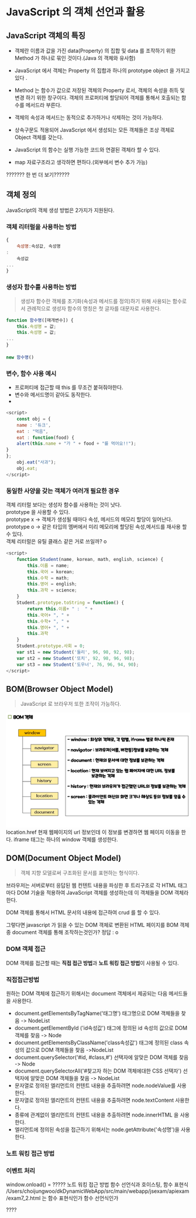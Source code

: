 # JavaScript 의 객체 선언과 활용

## JavaScript 객체의 특징

- 객체란 이름과 값을 가진 data(Property) 의 집합 및 data 를 조작하기 위한 Method 가 하나로 묶인 것이다.(Java 의 객체와 유사함)

- JavaScript 에서 객체는 Property 의 집합과 하나의 prototype object 을 가지고 있다 .
- Method 는 함수가 값으로 저장된 객체의 Property 로서, 객체의 속성을 취득 및 변경 하기 위한 창구이다. 객체의 프로퍼티에 할당되어 객체를 통해서 호출되는 함수를 메서드라 부른다.
- 객체의 속성과 메서드는 동적으로 추가하거나 삭제하는 것이 가능하다.
- 상속구문도 적용되어 JavaScript 에서 생성되는 모든 객체들은 조상 객체로 Object 객체를 갖는다.
- JavaScript 의 함수는 실행 가능한 코드와 연결된 객체라 할 수 있다.
- map 자료구조라고 생각하면 편하다.(외부에서 변수 추가 가능)

??????? 한 번 더 보기??????

## 객체 정의

JavaScript의 객체 생성 방법은 2가지가 지원된다.

### 객체 리터럴을 사용하는 방법

```javascript
{
    속성명:속성값, 속성명
:
    속성값
...
}
```

### 생성자 함수를 사용하는 방법

> 생성자 함수란 객체를 초기화(속성과 메서드를 정의)하기 위해 사용되는 함수로서 관례적으로 생성자 함수의 명칭은 첫 글자를 대문자로 사용한다.

````javascript
function 함수명([매개변수]) {
    this.속성명 = 값;
    this.속성명 = 값;
...
}

new 함수명()
````

### 변수, 함수 사용 예시

- 프로퍼티에 접근할 때 this 를 무조건 붙혀줘야한다.
- 변수와 메서드명이 같아도 동작한다.
-

```js
<script>
    const obj = {
    name : '듀크',
    eat : "먹음",
    eat : function(food) {
    alert(this.name + "가 " + food + "를 먹어요!!");
}
};
    obj.eat("사과");
    obj.eat;
</script>
```

### 동일한 사양을 갖는 객체가 여러개 필요한 경우

객체 리터럴 보다는 생성자 함수를 사용하는 것이 낫다.<br>
prototype 을 사용할 수 있다.<br>
prototype x -> 객체가 생성될 때마다 속성, 메서드의 메모리 할당이 일어난다.<br>
prototype o -> 같은 타입의 멤버에서 미리 메모리에 할당된 속성,메서드를 재사용 할 수 있다.<br>
객체 리터럴은 유틸 클래스 같은 거로 쓰일까? o
```js
<script>
    function Student(name, korean, math, english, science) {
        this.이름 = name;
        this.국어 = korean;
        this.수학 = math;
        this.영어 = english;
        this.과학 = science;
    }
    Student.prototype.toString = function() {
        return this.이름+ " :  " +
        this.국어+ ", " +
        this.수학+ ", " +
        this.영어+ ", " +
        this.과학
    }
    Student.prototype.사회 = 0;
    var st1 = new Student('둘리', 96, 98, 92, 98);
    var st2 = new Student('또치', 92, 98, 96, 98);
    var st3 = new Student('도우너', 76, 96, 94, 90);
</script>
```

## BOM(Browser Object Model)
> JavaScript 로 브라우저 또한 조작이 가능하다.

![img.png](img.png)
location.href 현재 웹페이지의 url 정보인데 이 정보를 변경하면 웹 페이지 이동을 한다. 
iframe 태그는 하나의 window 객체를 생성한다.

## DOM(Document Object Model)
> 객체 지향 모델로써 구조화된 문서를 표현하는 형식이다.

브라우저는 서버로부터 응답된 웹 컨텐트 내용을 파싱한 후 트리구조로 각 HTML 태그마다 DOM 기술을 적용하여 JavaScript 객체를 생성하는데 이 객체들을 DOM 객체라 한다.

DOM 객체를 통해서 HTML 문서의 내용에 접근하여 crud 를 할 수 있다.

그렇다면 javascript 가 읽을 수 있는 DOM 객체로 변환된 HTML 페이지를 BOM 객체 중 document 객체를 통해  조작하는것인가?
정답 : o

### DOM 객체 접근
DOM 객체를 접근할 때는 **직접 접근 방법**과 **노트 워킹 접근 방법**이 사용될 수 있다.

### 직접접근방법
원하는 DOM 객체에 접근하기 위해서는 document 객체에서 제공되는 다음 메서드들을 사용한다.
- document.getElementsByTagName('태그명') 태그명으로 DOM 객체들을 찾음 -> NodeList
- document.getElementById ('id속성값') 태그에 정의된 id 속성의 값으로 DOM 객체를 찾음 -> Node
- document.getElementsByClassName('class속성값') 태그에 정의된 class 속성의 값으로 DOM 객체들을 찾음 ->NodeList
- document.querySelector('#id, #class,#') 선택자에 알맞은 DOM 객체를 찾음 -> Node
- document.querySelectorAll('#찾고자 하는 DOM 객체에대한 CSS 선택자') 선택자에 알맞은 DOM 객체들을 찾음 -> NodeList
- 문자열로 정의된 엘리먼트의 컨텐트 내용을 추출하려면 node.nodeValue를 사용한다.
- 문자열로 정의된 엘리먼트의 컨텐트 내용을 추출하려면 node.textContent 사용한다.
- 종류에 관계없이 엘리먼트의 컨텐트 내용을 추출하려면 node.innerHTML 을 사용한다.
- 엘리먼트에 정의된 속성을 접근하기 위해서는 node.getAttribute('속성명')을 사용한다.
### 노트 워킹 접근 방법


### 이벤트 처리
window.onload() = 
?????
노트 워킹 접근 방법
함수 선언식과 호이스팅, 함수 표현식
/Users/choijungwoo/dkDynamicWebApp/src/main/webapp/jsexam/apiexam/exam7_2.html 는 함수 표현식인가 함수 선언식인가

????
